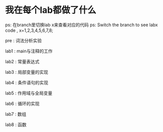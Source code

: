 # 我在每个lab都做了什么
ps: 在branch里切换lab x来查看对应的代码
ps: Switch the branch to see labx code , x=1,2,3,4,5,6,7,8;

pre  : 词法分析实验

lab1 : main与注释的工作

lab2 : 常量表达式

lab3 : 局部变量的实现

lab4 : 条件语句的实现

lab5 : 作用域与全局变量

lab6 : 循环的实现

lab7 : 数组

lab8 : 函数
